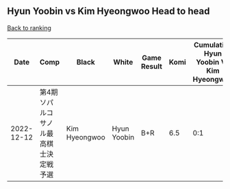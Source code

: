 ## Hyun Yoobin vs Kim Hyeongwoo Head to head

[Back to ranking](../../index.md)




| **Date** | **Comp** | **Black** | **White** | **Game Result** | **Komi** | **Cumulative Hyun Yoobin Vs Kim Hyeongwoo** | **Hyun Yoobin Streak** | **Kim Hyeongwoo Streak** | 
| --- | --- | --- | --- | --- | --- | --- | --- | --- |
| 2022-12-12 | 第4期ソパルコサノル最高棋士決定戦予選 | Kim Hyeongwoo | Hyun Yoobin | B+R | 6.5 | 0:1 | 0 | 1 |




